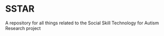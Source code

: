 # SSTAR
A repository for all things related to the Social Skill Technology for Autism Research project
